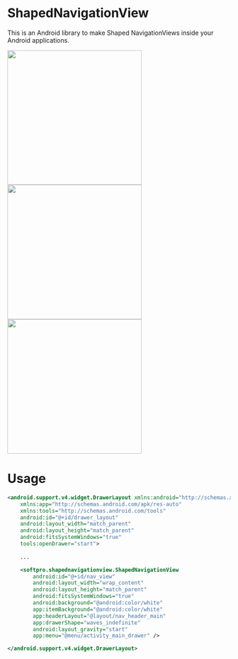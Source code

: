 # ShapedNavigationView
This is an Android library to make Shaped NavigationViews inside your Android applications.

<img src="https://raw.githubusercontent.com/naseemali925/ShapedNavigationView/master/images/waves_indefinite.png" width="303"> <img src="https://raw.githubusercontent.com/naseemali925/ShapedNavigationView/master/images/bottom_round.png" width="303"> <img src="https://raw.githubusercontent.com/naseemali925/ShapedNavigationView/master/images/rounded_corner.png" width="303">

# Usage

```xml
<android.support.v4.widget.DrawerLayout xmlns:android="http://schemas.android.com/apk/res/android"
    xmlns:app="http://schemas.android.com/apk/res-auto"
    xmlns:tools="http://schemas.android.com/tools"
    android:id="@+id/drawer_layout"
    android:layout_width="match_parent"
    android:layout_height="match_parent"
    android:fitsSystemWindows="true"
    tools:openDrawer="start">
    
    ...

    <softpro.shapednavigationview.ShapedNavigationView
        android:id="@+id/nav_view"
        android:layout_width="wrap_content"
        android:layout_height="match_parent"
        android:fitsSystemWindows="true"
        android:background="@android:color/white"
        app:itemBackground="@android:color/white"
        app:headerLayout="@layout/nav_header_main"
        app:drawerShape="waves_indefinite"
        android:layout_gravity="start"
        app:menu="@menu/activity_main_drawer" />

</android.support.v4.widget.DrawerLayout>
```
